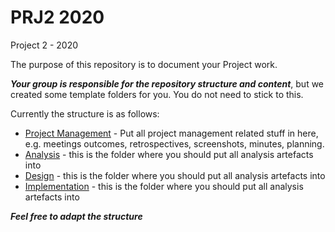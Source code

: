 # PRJ2 2020 
Project 2 - 2020 

The purpose of this repository is to document your Project work. 

***Your group is responsible for the repository structure and content***, but we created some template folders for you. You do not need to stick to this. 

Currently the structure is as follows:
* [Project Management](/project-management) - Put all project management related stuff in here, e.g. meetings outcomes, retrospectives, screenshots, minutes, planning. 
* [Analysis](/analysis) - this is the folder where you should put all analysis artefacts into
* [Design](/design) - this is the folder where you should put all analysis artefacts into
* [Implementation](/implementation) - this is the folder where you should put all analysis artefacts into

***Feel free to adapt the structure***

